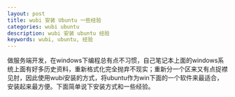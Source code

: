 ```yaml
---
layout: post
title: wubi 安装 Ubuntu 一些经验
categories: wubi ubuntu
description: wubi 安装 ubuntu 经验
keywords: wubi, ubuntu, 经验
---
```


  做服务端开发，在windows下编程总有点不习惯，自己笔记本上面的windows系统上面有好多历史资料，重新格式化完全抛弃不现实；重新分一个区来又有点捉襟见肘，因此使用wubi安装的方式，将ubuntu作为win下面的一个软件来最适合，安装起来最方便。下面简单说下安装方式和一些经验。
